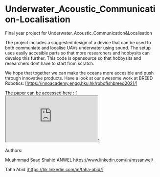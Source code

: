 # Underwater_Acoustic_Communication-Localisation
Final year project for Underwater_Acoustic_Communication&amp;Localisation

The project includes a suggested design of a device that can be used to both communiate and localise UAVs underwater using sound. The setup uses easily accesible parts so that more researchers and hobbysits can develop this further. 
This code is opensource so that hobbysits and researchers dont have to start from scratch.

We hope that together we can make the oceans more accesible and push through innovative products. Have a look at our awesome work at BREED Robotics: [https://innoacademy.engg.hku.hk/robofishbreed2021/]

The paper can be accessed here : [<iframe src="https://docs.google.com/document/d/e/2PACX-1vSdPAR8D518EeIv54pgXGE0jH-yqpE2_uuko3XwDP2sL2X1Rfx7B4O1CWh-QMBonA/pub?embedded=true"></iframe>]


Authors:

Muahmmad Saad Shahid ANWEL 
https://www.linkedin.com/in/mssanwel/

Taha Abid
[https://hk.linkedin.com/in/taha-abid/]


